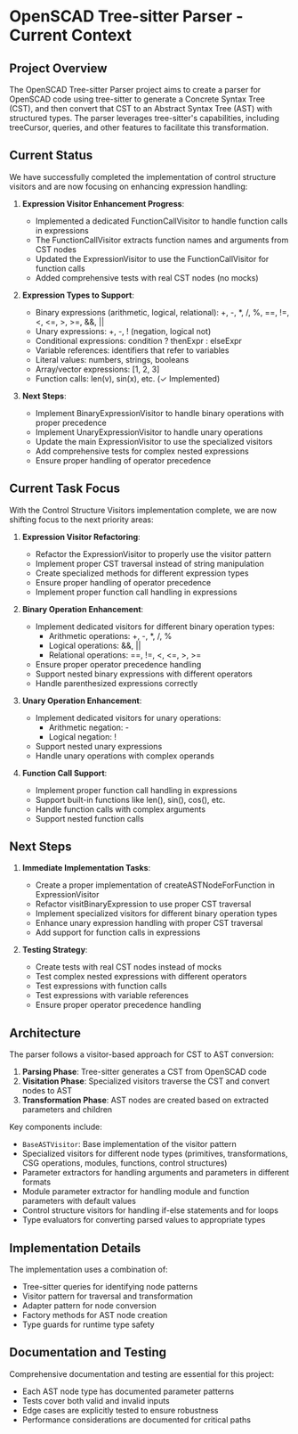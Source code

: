 # OpenSCAD Tree-sitter Parser - Current Context

## Project Overview

The OpenSCAD Tree-sitter Parser project aims to create a parser for OpenSCAD code using tree-sitter to generate a Concrete Syntax Tree (CST), and then convert that CST to an Abstract Syntax Tree (AST) with structured types. The parser leverages tree-sitter's capabilities, including treeCursor, queries, and other features to facilitate this transformation.

## Current Status

We have successfully completed the implementation of control structure visitors and are now focusing on enhancing expression handling:

1. **Expression Visitor Enhancement Progress**:
   - Implemented a dedicated FunctionCallVisitor to handle function calls in expressions
   - The FunctionCallVisitor extracts function names and arguments from CST nodes
   - Updated the ExpressionVisitor to use the FunctionCallVisitor for function calls
   - Added comprehensive tests with real CST nodes (no mocks)

2. **Expression Types to Support**:
   - Binary expressions (arithmetic, logical, relational): +, -, *, /, %, ==, !=, <, <=, >, >=, &&, ||
   - Unary expressions: +, -, ! (negation, logical not)
   - Conditional expressions: condition ? thenExpr : elseExpr
   - Variable references: identifiers that refer to variables
   - Literal values: numbers, strings, booleans
   - Array/vector expressions: [1, 2, 3]
   - Function calls: len(v), sin(x), etc. (✓ Implemented)

3. **Next Steps**:
   - Implement BinaryExpressionVisitor to handle binary operations with proper precedence
   - Implement UnaryExpressionVisitor to handle unary operations
   - Update the main ExpressionVisitor to use the specialized visitors
   - Add comprehensive tests for complex nested expressions
   - Ensure proper handling of operator precedence

## Current Task Focus

With the Control Structure Visitors implementation complete, we are now shifting focus to the next priority areas:

1. **Expression Visitor Refactoring**:
   - Refactor the ExpressionVisitor to properly use the visitor pattern
   - Implement proper CST traversal instead of string manipulation
   - Create specialized methods for different expression types
   - Ensure proper handling of operator precedence
   - Implement proper function call handling in expressions

2. **Binary Operation Enhancement**:
   - Implement dedicated visitors for different binary operation types:
     - Arithmetic operations: +, -, *, /, %
     - Logical operations: &&, ||
     - Relational operations: ==, !=, <, <=, >, >=
   - Ensure proper operator precedence handling
   - Support nested binary expressions with different operators
   - Handle parenthesized expressions correctly

3. **Unary Operation Enhancement**:
   - Implement dedicated visitors for unary operations:
     - Arithmetic negation: -
     - Logical negation: !
   - Support nested unary expressions
   - Handle unary operations with complex operands

4. **Function Call Support**:
   - Implement proper function call handling in expressions
   - Support built-in functions like len(), sin(), cos(), etc.
   - Handle function calls with complex arguments
   - Support nested function calls

## Next Steps

1. **Immediate Implementation Tasks**:
   - Create a proper implementation of createASTNodeForFunction in ExpressionVisitor
   - Refactor visitBinaryExpression to use proper CST traversal
   - Implement specialized visitors for different binary operation types
   - Enhance unary expression handling with proper CST traversal
   - Add support for function calls in expressions

2. **Testing Strategy**:
   - Create tests with real CST nodes instead of mocks
   - Test complex nested expressions with different operators
   - Test expressions with function calls
   - Test expressions with variable references
   - Ensure proper operator precedence handling

## Architecture

The parser follows a visitor-based approach for CST to AST conversion:

1. **Parsing Phase**: Tree-sitter generates a CST from OpenSCAD code
2. **Visitation Phase**: Specialized visitors traverse the CST and convert nodes to AST
3. **Transformation Phase**: AST nodes are created based on extracted parameters and children

Key components include:
- `BaseASTVisitor`: Base implementation of the visitor pattern
- Specialized visitors for different node types (primitives, transformations, CSG operations, modules, functions, control structures)
- Parameter extractors for handling arguments and parameters in different formats
- Module parameter extractor for handling module and function parameters with default values
- Control structure visitors for handling if-else statements and for loops
- Type evaluators for converting parsed values to appropriate types

## Implementation Details

The implementation uses a combination of:
- Tree-sitter queries for identifying node patterns
- Visitor pattern for traversal and transformation
- Adapter pattern for node conversion
- Factory methods for AST node creation
- Type guards for runtime type safety

## Documentation and Testing

Comprehensive documentation and testing are essential for this project:
- Each AST node type has documented parameter patterns
- Tests cover both valid and invalid inputs
- Edge cases are explicitly tested to ensure robustness
- Performance considerations are documented for critical paths
